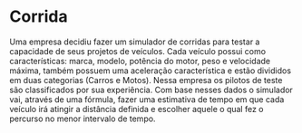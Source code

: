 # Corrida

Uma empresa decidiu fazer um simulador de corridas para testar a capacidade de seus projetos de veículos.
Cada veículo possui como características: marca, modelo, potência do motor, peso e velocidade máxima, também possuem uma aceleração característica e estão divididos em duas categorias (Carros e Motos).
Nessa empresa os pilotos de teste são classificados por sua experiência. Com base nesses dados o simulador vai, através de uma fórmula, fazer uma estimativa de tempo em que cada veículo irá atingir a distância definida e escolher aquele o qual fez o percurso no menor intervalo de tempo.

